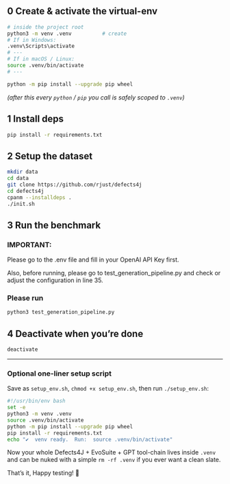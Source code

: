 ## 0  Create & activate the virtual-env

```bash
# inside the project root
python3 -m venv .venv          # create
# If in Windows:
.venv\Scripts\activate
# ---
# If in macOS / Linux:
source .venv/bin/activate
# ---

python -m pip install --upgrade pip wheel
```

*(after this every `python` / `pip` you call is safely scoped to `.venv`)*

## 1  Install deps

```bash
pip install -r requirements.txt
```

## 2  Setup the dataset
```bash
mkdir data
cd data
git clone https://github.com/rjust/defects4j
cd defects4j
cpanm --installdeps .
./init.sh
```


## 3  Run the benchmark

### IMPORTANT:
Please go to the .env file and fill in your OpenAI API Key first.

Also, before running, please go to  test_generation_pipeline.py and check or adjust the configuration in line 35.

### Please run 
```bash
python3 test_generation_pipeline.py
```

## 4  Deactivate when you’re done

```bash
deactivate
```

---

### Optional one-liner setup script

Save as `setup_env.sh`, `chmod +x setup_env.sh`, then run `./setup_env.sh`:

```bash
#!/usr/bin/env bash
set -e
python3 -m venv .venv
source .venv/bin/activate
python -m pip install --upgrade pip wheel
pip install -r requirements.txt
echo "✔  venv ready.  Run:  source .venv/bin/activate"
```

Now your whole Defects4J + EvoSuite + GPT tool-chain lives inside `.venv` and can be nuked with a simple `rm -rf .venv` if you ever want a clean slate.

That’s it, Happy testing! 🚀
